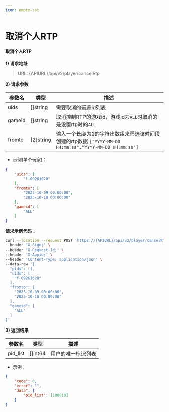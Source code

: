 ```yaml
---
icon: empty-set
---
```


# 取消个人RTP

#### 取消个人RTP

**1) 请求地址**

> URL: {APIURL}/api/v2/player/cancelRtp

**2) 请求参数**

| 参数名    | 类型         | 描述                                                                            |
| ------ | ---------- | ----------------------------------------------------------------------------- |
| uids   | \[]string  | 需要取消的玩家id列表                                                                   |
| gameid | \[]string  | 取消控制RTP的游戏id，游戏id为`ALL`时取消的是设置rtp时的`ALL`                                      |
| fromto | \[2]string | 输入一个长度为2的字符串数组来筛选该时间段创建的rtp数据 `["YYYY-MM-DD HH:mm:ss","YYYY-MM-DD HH:mm:ss"]` |

* 示例(单个玩家)：

```json
{
    "uids": [
        "f-09261620"
    ],
    "fromto": [
        "2025-10-09 00:00:00",
        "2025-10-10 00:00:00"
    ],
    "gameid": [
        "ALL"
    ]
}
```

**请求示例代码：**

```bash
curl --location --request POST 'https://{APIURL}/api/v2/player/cancelRtp' \
--header 'X-Sign;' \
--header 'X-Request-Id;' \
--header 'X-Appid;' \
--header 'Content-Type: application/json' \
--data-raw '{
  "pids": [],
  "uids": [
    "f-09261620"
  ],
  "fromto": [
    "2025-10-09 00:00:00",
    "2025-10-10 00:00:00"
  ],
  "gameid": [
    "ALL"
  ]
}'
```

**3) 返回结果**

| 参数名       | 类型       | 描述        |
| --------- | -------- | --------- |
| pid\_list | \[]int64 | 用户的唯一标识列表 |

* 示例：

```json
{
    "code": 0,
    "error": "",
    "data": {
        "pid_list": [100010]
    }
}
```
